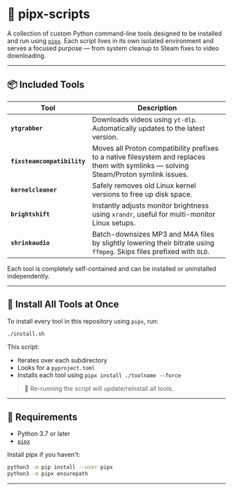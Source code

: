 # 🧰 pipx-scripts

A collection of custom Python command-line tools designed to be installed and run using [`pipx`](https://github.com/pypa/pipx). Each script lives in its own isolated environment and serves a focused purpose — from system cleanup to Steam fixes to video downloading.

---

## 📦 Included Tools

| Tool                        | Description                                                                                                                           |
| --------------------------- | ------------------------------------------------------------------------------------------------------------------------------------- |
| **`ytgrabber`**             | Downloads videos using `yt-dlp`. Automatically updates to the latest version.                                                         |
| **`fixsteamcompatibility`** | Moves all Proton compatibility prefixes to a native filesystem and replaces them with symlinks — solving Steam/Proton symlink issues. |
| **`kernelcleaner`**         | Safely removes old Linux kernel versions to free up disk space.                                                                       |
| **`brightshift`**           | Instantly adjusts monitor brightness using `xrandr`, useful for multi-monitor Linux setups.                                           |
| **`shrinkaudio`**           | Batch-downsizes MP3 and M4A files by slightly lowering their bitrate using `ffmpeg`. Skips files prefixed with `OLD`.                 |

Each tool is completely self-contained and can be installed or uninstalled independently.

---

## 🚀 Install All Tools at Once

To install every tool in this repository using `pipx`, run:

```bash
./install.sh
```

This script:

* Iterates over each subdirectory
* Looks for a `pyproject.toml`
* Installs each tool using `pipx install ./toolname --force`

> 🔁 Re-running the script will update/reinstall all tools.

---

## 🧰 Requirements

* Python 3.7 or later
* [`pipx`](https://github.com/pypa/pipx)

Install pipx if you haven't:

```bash
python3 -m pip install --user pipx
python3 -m pipx ensurepath
```

---
